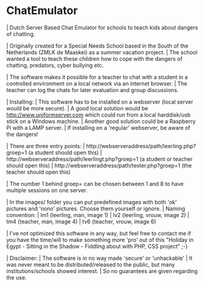 # ChatEmulator
| Dutch Server Based Chat Emulator for schools to teach kids about dangers of chatting.

| Originally created for a Special Needs School based in the South of the Netherlands (ZMLK de Maaskei) as a summer vacation project.
| The school wanted a tool to teach these children how to cope with the dangers of chatting, predators, cyber bullying etc.

| The software makes it possible for a teacher to chat with a student in a controlled environment on a local network via an internet browser.
| The teacher can log the chats for later evaluation and group discussions.

| Installing:
| This software has to be installed on a webserver (local server would be more secure).
| A good local solution would be http://www.uniformserver.com which could run from a local harddisk/usb stick on a Windows machine.
| Another good solution could be a Raspberry Pi with a LAMP server.
| If installing on a 'regular' webserver, be aware of the dangers!

| There are three entry points:
| http://webserveraddress/path/leerling.php?groep=1 (a student should open this)
| http://webserveraddress/path/leerlingt.php?groep=1 (a student or teacher should open this)
| http://webserveraddress/path/tester.php?groep=1 (the teacher should open this)

| The number 1 behind groep= can be chosen between 1 and 8 to have multiple sessions on one server.

| In the images/ folder you can put predefined images with both 'ok' pictures and 'nono' pictures. Choose them yourself
or ignore.
| Naming convention:
| lm1 (leerling, man, image 1)
| lv2 (leerling, vrouw, image 2)
| tm4 (teacher, man, image 4)
| tv6 (teacher, vrouw, image 6)

| I've not optimized this software in any way, but feel free to contact me if you have the time/will to make something more 'pro' out of this "Holiday in Egypt - Sitting in the Shadow - Fiddling about with PHP, CSS project" ;-)

| Disclaimer:
| The software is in no way made 'secure' or 'unhackable'
| It was never meant to be distributed/released to the public, but many institutions/schools showed interest.
| So no guarantees are given regarding the use.
